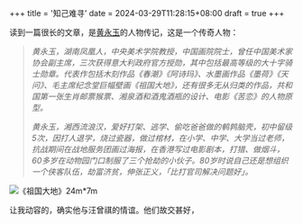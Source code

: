 +++
title = '知己难寻'
date = 2024-03-29T11:28:15+08:00
draft = true
+++

读到一篇很长的文章，是[黄永玉](https://mp.weixin.qq.com/s/WtcjG3cuO93ugfI3gD8rWQ?utm_source=pocket_reader)的人物传记，这是一个传奇人物：

>*黄永玉，湖南凤凰人，中央美术学院教授，中国画院院士，曾任中国美术家协会副主席，三次获得意大利政府官方授勋，其中包括最高等级的大十字骑士勋章。代表作包括木刻作品《春潮》《阿诗玛》、水墨画作品《墨荷》《天问》、毛主席纪念堂巨幅壁画《祖国大地》，还有很多无从归类的作品，共和国第一张生肖邮票猴票、湘泉酒和酒鬼酒瓶的设计、电影《苦恋》的人物原型。*
>
>
>
>*黄永玉，湘西流浪汉，爱好打架、逃学、偷吃爸爸做的鹌鹑脑壳，初中留级5次，因打人退学，烧过瓷器，做过棺材，在小学、中学、大学当过老师，抗战期间在战地服务团画过海报，在香港写过电影剧本，打猎、做烟斗，60多岁在动物园门口制服了三个抢劫的小伙子。80岁时说自己还是想组织一个侠客队伍，劫富济贫，伸张正义，「比打官司解决问题好」。*

![《祖国大地》24m*7m](https://www.ytctam.com/uploadfile/2015/1221/20151221021416273.png)



让我动容的，确实他与汪曾祺的情谊。他们故交甚好，
